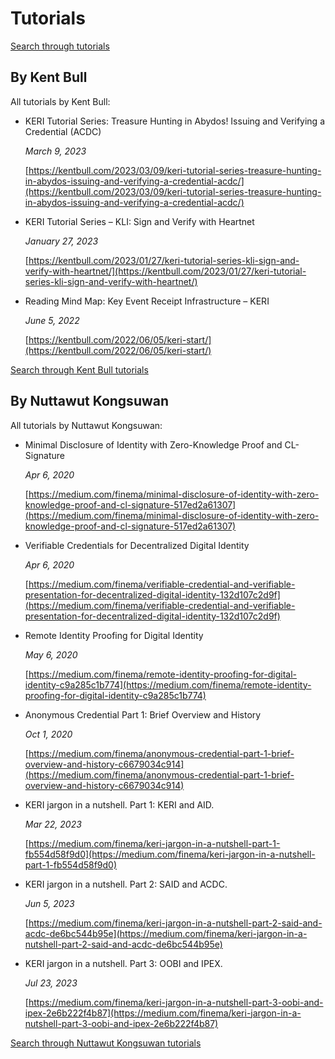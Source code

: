 # Tutorials

<!-- Should be absolute full url so search modal is triggered throug page reload -->
<a role="button" class='btn btn-outline-secondary' href="https://weboftrust.github.iokeridoc/docs/education/tutorials?Wot-terms%5BrefinementList%5D%5Bcategory%5D%5B0%5D=Tutorials&searchModalStatus=open">Search through tutorials</a>

## By Kent Bull

All tutorials by Kent Bull:

- KERI Tutorial Series: Treasure Hunting in Abydos! Issuing and Verifying a Credential (ACDC)
  
  *March 9, 2023*
  
  [https://kentbull.com/2023/03/09/keri-tutorial-series-treasure-hunting-in-abydos-issuing-and-verifying-a-credential-acdc/](https://kentbull.com/2023/03/09/keri-tutorial-series-treasure-hunting-in-abydos-issuing-and-verifying-a-credential-acdc/)

- KERI Tutorial Series – KLI: Sign and Verify with Heartnet

  *January 27, 2023*

  [https://kentbull.com/2023/01/27/keri-tutorial-series-kli-sign-and-verify-with-heartnet/](https://kentbull.com/2023/01/27/keri-tutorial-series-kli-sign-and-verify-with-heartnet/)

- Reading Mind Map: Key Event Receipt Infrastructure – KERI

  *June 5, 2022*

  [https://kentbull.com/2022/06/05/keri-start/](https://kentbull.com/2022/06/05/keri-start/)

<a role="button" class='btn btn-outline-secondary' href="https://weboftrust.github.iokeridoc/docs/education/tutorials?Wot-terms%5BrefinementList%5D%5Bcategory%5D%5B0%5D=Tutorials&Wot-terms%5BrefinementList%5D%5Bauthor%5D%5B0%5D=Kent+Bull&searchModalStatus=open">Search through Kent Bull tutorials</a>

## By Nuttawut Kongsuwan

All tutorials by Nuttawut Kongsuwan:

- Minimal Disclosure of Identity with Zero-Knowledge Proof and CL-Signature
  
  *Apr 6, 2020*
  
  [https://medium.com/finema/minimal-disclosure-of-identity-with-zero-knowledge-proof-and-cl-signature-517ed2a61307](https://medium.com/finema/minimal-disclosure-of-identity-with-zero-knowledge-proof-and-cl-signature-517ed2a61307)

- Verifiable Credentials for Decentralized Digital Identity

  *Apr 6, 2020*

  [https://medium.com/finema/verifiable-credential-and-verifiable-presentation-for-decentralized-digital-identity-132d107c2d9f](https://medium.com/finema/verifiable-credential-and-verifiable-presentation-for-decentralized-digital-identity-132d107c2d9f)

- Remote Identity Proofing for Digital Identity

  *May 6, 2020*

  [https://medium.com/finema/remote-identity-proofing-for-digital-identity-c9a285c1b774](https://medium.com/finema/remote-identity-proofing-for-digital-identity-c9a285c1b774)

- Anonymous Credential Part 1: Brief Overview and History

  *Oct 1, 2020*
  
  [https://medium.com/finema/anonymous-credential-part-1-brief-overview-and-history-c6679034c914](https://medium.com/finema/anonymous-credential-part-1-brief-overview-and-history-c6679034c914)

- KERI jargon in a nutshell. Part 1: KERI and AID.

  *Mar 22, 2023*

  [https://medium.com/finema/keri-jargon-in-a-nutshell-part-1-fb554d58f9d0](https://medium.com/finema/keri-jargon-in-a-nutshell-part-1-fb554d58f9d0)

- KERI jargon in a nutshell. Part 2: SAID and ACDC.

  *Jun 5, 2023*

  [https://medium.com/finema/keri-jargon-in-a-nutshell-part-2-said-and-acdc-de6bc544b95e](https://medium.com/finema/keri-jargon-in-a-nutshell-part-2-said-and-acdc-de6bc544b95e)

- KERI jargon in a nutshell. Part 3: OOBI and IPEX.

  *Jul 23, 2023*

  [https://medium.com/finema/keri-jargon-in-a-nutshell-part-3-oobi-and-ipex-2e6b222f4b87](https://medium.com/finema/keri-jargon-in-a-nutshell-part-3-oobi-and-ipex-2e6b222f4b87)

<a role="button" class='btn btn-outline-secondary' href="https://weboftrust.github.iokeridoc/docs/education/tutorials?Wot-terms%5BrefinementList%5D%5Bcategory%5D%5B0%5D=Tutorials&Wot-terms%5BrefinementList%5D%5Bauthor%5D%5B0%5D=Nuttawut+Kongsuwan&searchModalStatus=open">Search through Nuttawut Kongsuwan tutorials</a>
